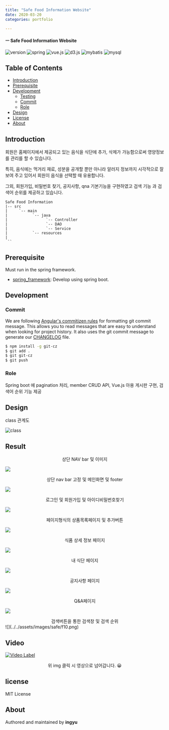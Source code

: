 ```yaml
---
title: "Safe Food Information Website"
date: 2020-03-20
categories: portfolio

---
```

#### ㅡ Safe Food Information Website

![version](https://img.shields.io/badge/version-0.0.1-orange?)
![spring](https://img.shields.io/badge/spring-4.3.4-green?logo=spring)
![vue.js](https://img.shields.io/badge/vue.js-vue_cli_3-yellow?logo=vue.js)
![d3.js](https://img.shields.io/badge/d3.js-5.15.0-orange?logo=d3.js)
![mybatis](https://img.shields.io/badge/mybatis-3-red?logo=)
![mysql](https://img.shields.io/badge/mysql-8.0-blue?logo=mysql)



## Table of Contents

- [Introduction](#introduction)
- [Prerequisite](#prerequisite)
- [Development](#development)
  - [Testing](#testing)
  - [Commit](#commit)
  - [Role](#role)
- [Design](#design)
- [License](#license)
- [About](#about)

## Introduction
회원은 홈페이지에서 제공되고 있는 음식을 식단에 추가, 삭제가 가능함으로써 영양정보를 관리를 할 수 있습니다. 

특히, 음식에는 먹거리 재료, 성분을 공개할 뿐만 아니라 알러지 정보까지 시각적으로 잘 보여 주고 있어서 회원이 음식을 선택할 때 유용합니다. 

그외, 회원가입, 비밀번호 찾기, 공지사항, qna 기본기능을 구현하였고 검색 기능 과 검색어 순위를 제공하고 있습니다.

```
Safe Food Information
|-- src
|     `-- main
|           `-- java
|                 `-- Controller
|                 `-- DAO
|                 `-- Service
|           `-- resources
|
 ``
```
## Prerequisite

Must run in the spring framework.

- [spring_framework](https://spring.io/projects/spring-framework): Develop using spring boot.

## Development

### Commit

We are following [Angular's commitizen rules](https://github.com/angular/angular.js/blob/master/DEVELOPERS.md#-git-commit-guidelines) for formatting git commit message. This allows you to read messages that are easy to understand when looking for project history. It also uses the git commit message to generate our [CHANGELOG](/CHANGELOG.md) file.
```bash
$ npm install -g git-cz
$ git add .
$ git git-cz
$ git push
```

### Role
Spring boot 에 pagination 처리, member CRUD API, Vue.js 아용 게시판 구현, 검색어 순위 기능 제공

## Design

class 관계도

![class](../../assets/images/safe/c.PNG)



## Result
<center>상단 NAV bar 및 이미지</center>

![](../../assets/images/safe/f1.PNG)

<center>상단 nav bar 고정 및 메인화면 및 footer</center>

![](../../assets/images/safe/f2.PNG)

<center>로그인 및 회원가입 및 아이디비밀번호찾기</center>

![](../../assets/images/safe/f3.PNG)

<center>페이지형식의 상품목록페이지 및 추가버튼</center>

![](../../assets/images/safe/f5.PNG)

<center>식품 상세 정보 페이지</center>

![](../../assets/images/safe/f6.PNG)

<center>내 식단 페이지</center>

![](../../assets/images/safe/f7.PNG)

<center>공지사항 페이지</center>

![](../../assets/images/safe/f8.PNG)

<center>Q&A페이지</center>

![](../../assets/images/safe/f9.PNG)

<center>검색버튼을 통한 검색창 및 검색 순위</center>
![](../../assets/images/safe/f10.png)


## Video
[![Video Label](http://img.youtube.com/vi/T2uOkh1bpcg/0.jpg)](https://www.youtube.com/watch?v=T2uOkh1bpcg)
<center>위 img 클릭 시 영상으로 넘어갑니다. 😀</center>

## license
MIT License

## About
Authored and maintained by **ingyu**


[jekyll-docs]: https://jekyllrb.com/docs/home
[jekyll-gh]:   https://github.com/jekyll/jekyll
[jekyll-talk]: https://talk.jekyllrb.com/
[code]: https://github.com/lllilllilllilili/hufs_projects/blob/master/OperatingSystem/Heart%20rate%20measurement.c
